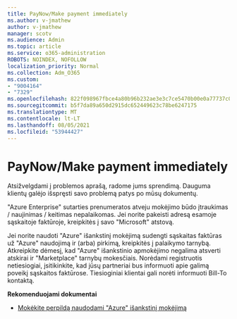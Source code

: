 ```yaml
---
title: PayNow/Make payment immediately
ms.author: v-jmathew
author: v-jmathew
manager: scotv
ms.audience: Admin
ms.topic: article
ms.service: o365-administration
ROBOTS: NOINDEX, NOFOLLOW
localization_priority: Normal
ms.collection: Adm_O365
ms.custom:
- "9004164"
- "7329"
ms.openlocfilehash: 822f098967fbce4a80b96b232ae3e3c7ce5470b00e0a77737c090798ca6945fc
ms.sourcegitcommit: b5f7da89a650d2915dc652449623c78be6247175
ms.translationtype: MT
ms.contentlocale: lt-LT
ms.lasthandoff: 08/05/2021
ms.locfileid: "53944427"
---
```

# <a name="paynowmake-payment-immediately"></a>PayNow/Make payment immediately

Atsižvelgdami į problemos aprašą, radome jums sprendimą. Dauguma klientų galėjo išspręsti savo problemą patys po mūsų dokumentų.

"Azure Enterprise" sutarties prenumeratos atveju mokėjimo būdo įtraukimas / naujinimas / keitimas nepalaikomas. Jei norite pakeisti adresą esamoje sąskaitoje faktūroje, kreipkitės į savo "Microsoft" atstovą.

Jei norite naudoti "Azure" išankstinį mokėjimą sudengti sąskaitas faktūras už "Azure" naudojimą ir (arba) pirkimą, kreipkitės į palaikymo tarnybą. Atkreipkite dėmesį, kad "Azure" išankstinio apmokėjimo negalima atsverti atskirai ir "Marketplace" tarnybų mokesčiais. Norėdami registruotis netiesiogiai, įsitikinkite, kad jūsų partneriai bus informuoti apie galimą poveikį sąskaitos faktūrose. Tiesioginiai klientai gali norėti informuoti Bill-To kontaktą.

**Rekomenduojami dokumentai**

- [Mokėkite perpildą naudodami "Azure" išankstinį mokėjimą](https://docs.microsoft.com/azure/cost-management-billing/manage/ea-portal-enrollment-invoices#pay-your-overage-with-your-azure-prepayment)
